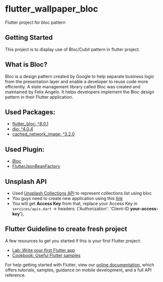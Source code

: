 # flutter_wallpaper_bloc

Flutter project for bloc pattern

## Getting Started
This project is to display use of Bloc/Cubit pattern in flutter project.

## What is Bloc?
Bloc is a design pattern created by Google to help separate business logic from the presentation layer and enable a developer to reuse code more efficiently. A state management library called Bloc was created and maintained by Felix Angelo. It helps developers implement the Bloc design pattern in their Flutter application. 

## Used Packages:
- [flutter_bloc: ^8.0.1](https://pub.dev/packages/flutter_bloc)
- [dio: ^4.0.4](https://pub.dev/packages/dio)
- [cached_network_image: ^3.2.0](https://pub.dev/packages/cached_network_image)

## Used Plugin:
- [Bloc](https://plugins.jetbrains.com/plugin/12129-bloc)
- [FlutterJsonBeanFactory](https://github.com/fluttercandies/FlutterJsonBeanFactory)

## Unsplash API
- Used [Unsplash Collections API](https://unsplash.com/documentation#list-collections) to represent collections list using bloc 
- You guys need to create new application using this [link](https://unsplash.com/oauth/applications/new)
- You will get **Access Key** from that, replace your Access Key in `services/apis.dart` -> headers: {'Authorization': 'Client-ID **your-access-key**'},

## Flutter Guideline to create fresh project
A few resources to get you started if this is your first Flutter project:

- [Lab: Write your first Flutter app](https://flutter.dev/docs/get-started/codelab)
- [Cookbook: Useful Flutter samples](https://flutter.dev/docs/cookbook)

For help getting started with Flutter, view our
[online documentation](https://flutter.dev/docs), which offers tutorials,
samples, guidance on mobile development, and a full API reference.
